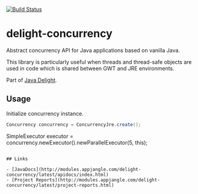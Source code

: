 [![Build Status](https://travis-ci.org/javadelight/delight-concurrency.svg)](https://travis-ci.org/javadelight/delight-concurrency)

delight-concurrency
===============

Abstract concurrency API for Java applications based on vanilla Java.

This library is particularly useful when threads and thread-safe objects are used in code which is shared between GWT and JRE environments.  

Part of [Java Delight](https://github.com/javadelight/delight-main#java-delight-suite).

## Usage

Initialize concurrency instance.

```java
Concurrency concurrency = ConcurrencyJre.create();
```

SimpleExecutor executor = concurrency.newExecutor().newParallelExecutor(5, this);
```

## Links

- [JavaDocs](http://modules.appjangle.com/delight-concurrency/latest/apidocs/index.html)
- [Project Reports](http://modules.appjangle.com/delight-concurrency/latest/project-reports.html)

